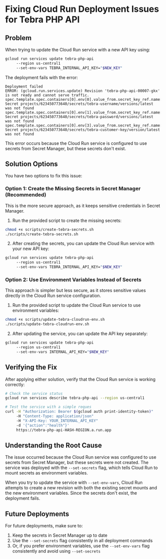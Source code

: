# Fixing Cloud Run Deployment Issues for Tebra PHP API

## Problem

When trying to update the Cloud Run service with a new API key using:

```bash
gcloud run services update tebra-php-api
     --region us-central1
     --set-env-vars TEBRA_INTERNAL_API_KEY="$NEW_KEY"
```

The deployment fails with the error:

```
Deployment failed
ERROR: (gcloud.run.services.update) Revision 'tebra-php-api-00007-gkx' is not ready and cannot serve traffic.
spec.template.spec.containers[0].env[0].value_from.secret_key_ref.name: Secret projects/623450773640/secrets/tebra-username/versions/latest was not found
spec.template.spec.containers[0].env[1].value_from.secret_key_ref.name: Secret projects/623450773640/secrets/tebra-password/versions/latest was not found
spec.template.spec.containers[0].env[3].value_from.secret_key_ref.name: Secret projects/623450773640/secrets/tebra-customer-key/version/latest was not found
```

This error occurs because the Cloud Run service is configured to use secrets from Secret Manager, but these secrets don't exist.

## Solution Options

You have two options to fix this issue:

### Option 1: Create the Missing Secrets in Secret Manager (Recommended)

This is the more secure approach, as it keeps sensitive credentials in Secret Manager.

1. Run the provided script to create the missing secrets:

```bash
chmod +x scripts/create-tebra-secrets.sh
./scripts/create-tebra-secrets.sh
```

2. After creating the secrets, you can update the Cloud Run service with your new API key:

```bash
gcloud run services update tebra-php-api
     --region us-central1
     --set-env-vars TEBRA_INTERNAL_API_KEY="$NEW_KEY"
```

### Option 2: Use Environment Variables Instead of Secrets

This approach is simpler but less secure, as it stores sensitive values directly in the Cloud Run service configuration.

1. Run the provided script to update the Cloud Run service to use environment variables:

```bash
chmod +x scripts/update-tebra-cloudrun-env.sh
./scripts/update-tebra-cloudrun-env.sh
```

2. After updating the service, you can update the API key separately:

```bash
gcloud run services update tebra-php-api
     --region us-central1
     --set-env-vars INTERNAL_API_KEY="$NEW_KEY"
```

## Verifying the Fix

After applying either solution, verify that the Cloud Run service is working correctly:

```bash
# Check the service status
gcloud run services describe tebra-php-api --region us-central1

# Test the service with a simple reques
curl -H "Authorization: Bearer $(gcloud auth print-identity-token)"
     -H "Content-Type: application/json"
     -H "X-API-Key: YOUR_INTERNAL_API_KEY"
     -d '{"action":"health"}'
     https://tebra-php-api-HASH-REGION.a.run.app
```

## Understanding the Root Cause

The issue occurred because the Cloud Run service was configured to use secrets from Secret Manager, but these secrets were not created. The service was deployed with the `--set-secrets` flag, which tells Cloud Run to mount secrets as environment variables.

When you try to update the service with `--set-env-vars`, Cloud Run attempts to create a new revision with both the existing secret mounts and the new environment variables. Since the secrets don't exist, the deployment fails.

## Future Deployments

For future deployments, make sure to:

1. Keep the secrets in Secret Manager up to date
2. Use the `--set-secrets` flag consistently in all deployment commands
3. Or, if you prefer environment variables, use the `--set-env-vars` flag consistently and avoid using `--set-secrets`
